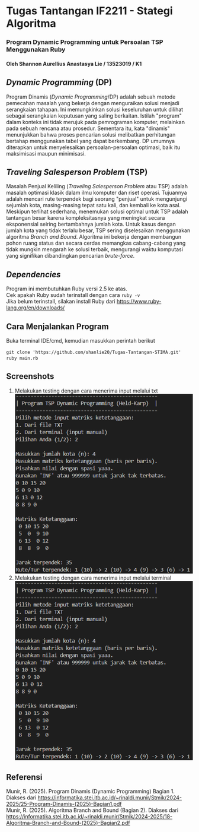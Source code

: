 # Tugas Tantangan IF2211 - Stategi Algoritma
### Program Dynamic Programming untuk Persoalan TSP Menggunakan Ruby
#### Oleh Shannon Aurellius Anastasya Lie / 13523019 / K1

## _Dynamic Programming_ (DP)
Program Dinamis (_Dynamic Programming_/DP) adalah sebuah metode pemecahan masalah yang bekerja dengan menguraikan solusi menjadi serangkaian tahapan. Ini memungkinkan solusi keseluruhan untuk dilihat sebagai serangkaian keputusan yang saling berkaitan. Istilah "program" dalam konteks ini tidak merujuk pada pemrograman komputer, melainkan pada sebuah rencana atau prosedur. Sementara itu, kata "dinamis" menunjukkan bahwa proses pencarian solusi melibatkan perhitungan bertahap menggunakan tabel yang dapat berkembang. DP umumnya diterapkan untuk menyelesaikan persoalan-persoalan optimasi, baik itu maksimisasi maupun minimisasi.

## _Traveling Salesperson Problem_ (TSP)
Masalah Penjual Keliling (_Traveling Salesperson Problem_ atau TSP) adalah masalah optimasi klasik dalam ilmu komputer dan riset operasi. Tujuannya adalah mencari rute terpendek bagi seorang "penjual" untuk mengunjungi sejumlah kota, masing-masing tepat satu kali, dan kembali ke kota asal. Meskipun terlihat sederhana, menemukan solusi optimal untuk TSP adalah tantangan besar karena kompleksitasnya yang meningkat secara eksponensial seiring bertambahnya jumlah kota. Untuk kasus dengan jumlah kota yang tidak terlalu besar, TSP sering diselesaikan menggunakan algoritma _Branch and Bound_. Algoritma ini bekerja dengan membangun pohon ruang status dan secara cerdas memangkas cabang-cabang yang tidak mungkin mengarah ke solusi terbaik, mengurangi waktu komputasi yang signifikan dibandingkan pencarian _brute-force_.

## _Dependencies_
Program ini membutuhkan Ruby versi 2.5 ke atas. <br>
Cek apakah Ruby sudah terinstall dengan cara ```ruby -v``` <br>
Jika belum terinstall, silakan install Ruby dari https://www.ruby-lang.org/en/downloads/

## Cara Menjalankan Program
Buka terminal IDE/cmd, kemudian masukkan perintah berikut
```
git clone 'https://github.com/shanlie20/Tugas-Tantangan-STIMA.git'
ruby main.rb
```

## Screenshots
1. Melakukan testing dengan cara menerima input melalui txt <br>
![Alt text](https://github.com/shanlie20/Tugas-Tantangan-STIMA/blob/main/test/test1.png) <br>
2. Melakukan testing dengan cara menerima input melalui terminal <br>
![Alt text](https://github.com/shanlie20/Tugas-Tantangan-STIMA/blob/main/test/test1.png)

## Referensi
Munir, R. (2025). Program Dinamis (Dynamic Programming) Bagian 1. Diakses dari https://informatika.stei.itb.ac.id/~rinaldi.munir/Stmik/2024-2025/25-Program-Dinamis-(2025)-Bagian1.pdf <br>
Munir, R. (2025). Algoritma Branch and Bound (Bagian 2). Diakses dari https://informatika.stei.itb.ac.id/~rinaldi.munir/Stmik/2024-2025/18-Algoritma-Branch-and-Bound-(2025)-Bagian2.pdf
